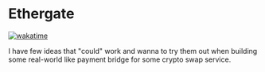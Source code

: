 # Ethergate

[![wakatime](https://wakatime.com/badge/user/13a02f4d-34c9-45f7-95ee-bf9d66b139fb/project/d153a31a-7cb5-4ac0-8c1a-7d650da5b4f9.svg)](https://wakatime.com/badge/user/13a02f4d-34c9-45f7-95ee-bf9d66b139fb/project/d153a31a-7cb5-4ac0-8c1a-7d650da5b4f9)

I have few ideas that "could" work and wanna to try them out when building some real-world like payment bridge for some crypto swap service.
